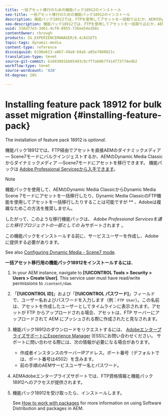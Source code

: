 ```yaml
---
title: 一括アセット移行のための機能パック18912のインストール
seo-title: 一括アセット移行のための機能パック18912のインストール
description: 機能パック18912では、FTPを使用してアセットを一括取り込むか、AEMのDynamic Media Classicからダイナミックメディアにアセットを移行できます。 このオプションの機能パックは、アドビサポートから入手できます。
seo-description: 機能パック18912では、FTPを使用してアセットを一括取り込むか、AEMのDynamic Media Classicからダイナミックメディアにアセットを移行できます。 このオプションの機能パックは、アドビサポートから入手できます。
uuid: 316d77e3-3d61-4cf0-8955-726ee54e268c
contentOwner: rbrough
products: SG_EXPERIENCEMANAGER/6.4/ASSETS
topic-tags: dynamic-media
content-type: reference
discoiquuid: 6198e613-a867-49a8-b9a5-a05e7889821c
translation-type: tm+mt
source-git-commit: b1603091bb05493c9cfffa6067f414f73774edb2
workflow-type: tm+mt
source-wordcount: '428'
ht-degree: 20%

---
```



# Installing feature pack 18912 for bulk asset migration {#installing-feature-pack}

The installation of feature pack 18912 is _optional_.

機能パック18912では、FTP経由でアセットを直接AEMのダイナミックメディア — Scene7モードにバルクインジェストするか、AEMのDynamic Media Classicからダイナミックメディア —Scene7モードにアセットを移行できます。 機能パックは [Adobe Professional Servicesから入手できます](https://www.adobe.com/jp/experience-cloud/consulting-services.html)。

>[!NOTE]
>
>機能パックを使用して、AEMのDynamic Media ClassicからDynamic Media Scene 7モードにアセットを一括移行したり、Dynamic Media ClassicのFTP機能を使用してアセットを一括移行したりすることは可能ですが ** 、Adobeは複雑なためこの方法を推奨しません。
>
>したがって、このような移行機能パックは、 *Adobe Professional Servicesを通じた移行プロジェクトの一部としての* みサポートされます [](https://www.adobe.com/jp/experience-cloud/consulting-services.html)。

この機能パックをインストールする前に、サービスユーザーを作成し、Adobeに提供する必要があります。

See also [Configuring Dynamic Media - Scene7 mode](https://helpx.adobe.com/jp/experience-manager/6-4/assets/using/config-dms7.html).

**一括アセット移行用の機能パック18912をインストールするには**、

1. In your AEM instance, navigate to **[!UICONTROL Tools > Security > Users > Create User]**. This service user must have read/write permissions to `/content/dam`.
1. 「**[!UICONTROL ID]**」および「**[!UICONTROL パスワード]**」フィールドで、ユーザー名およびパスワードを入力します（例：`FTP User`）。この名前は、アセットを作成したユーザーとしてタイムラインに表示されます。アセットが FTP からアップロードされる場合、アセットは、FTP サーバーにアップロードされて AEM にプッシュされる際に作成されたと見なされます。
1. 機能パック18912のダウンロードをリクエストするには、 [AdobeエンタープライズサポートにExperience Manager](https://helpx.adobe.com/jp/contact/enterprise-support.ec.html) (ESS)にお問い合わせください。 サポートに問い合わせる際には、次の情報が必要になる場合があります。

   * 作成者インスタンスのサーバーIPアドレス。ポート番号（デフォルトでは、ポート番号は4502）を含みます。
   * 前の手順のAEMサービスユーザー名とパスワード。

1. AEMAdobeエンタープライズサポートでは、FTP資格情報と機能パック18912へのアクセスが提供されます。

1. 機能パック18912を受け取ったら、インストールします。

   See [How to work with packages](/help/sites-administering/package-manager.md) for more information on using Software Distribution and packages in AEM.
